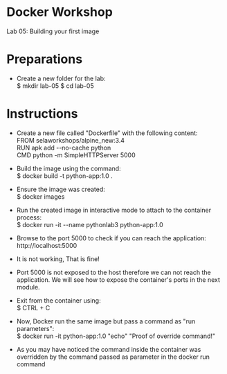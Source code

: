 # Docker Workshop <br/>
Lab 05: Building your first image

# Preparations <br/>
* Create a new folder for the lab:<br/>
$ mkdir lab-05
$ cd lab-05

# Instructions <br/>
* Create a new file called "Dockerfile" with the following content:<br/>
FROM selaworkshops/alpine_new:3.4 <br/>
RUN apk add --no-cache python <br/>
CMD python -m SimpleHTTPServer 5000 <br/>

* Build the image using the command: <br/>
  $ docker build -t python-app:1.0 .
* Ensure the image was created:<br/>
$ docker images 
* Run the created image in interactive mode to attach to the container process:<br/>
$ docker run -it --name pythonlab3 python-app:1.0 
* Browse to the port 5000 to check if you can reach the application: <br/>
 http://localhost:5000 <br/>
* It is not working, That is fine!<br/>
* Port 5000 is not exposed to the host therefore we can not reach the application. We will see how to expose the container's ports in the next module.<br/>
* Exit from the container using: <br/>
$ CTRL + C 
* Now, Docker run the same image but pass a command as "run parameters": <br/>
$ docker run -it python-app:1.0 "echo" "Proof of override command!"
* As you may have noticed the command inside the container was overridden by the command passed as parameter in the docker run command
